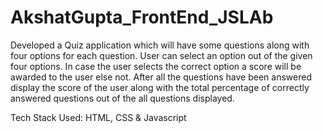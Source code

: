 # AkshatGupta_FrontEnd_JSLAb
Developed a Quiz application which will have some questions along with four options for each question.
User can select an option out of the given four options. In case the user selects the correct option a score will be awarded to the user else not.
After all the questions have been answered display the score of the user along with the total percentage of correctly answered questions out of the all questions displayed. 

Tech Stack Used: HTML, CSS & Javascript
